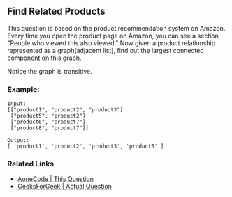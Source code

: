 ## Find Related Products

This question is based on the product recommendation system on Amazon. Every time you open the product page on Amazon, you can see a section "People who viewed this also viewed." Now given a product relationship represented as a graph(adjacent list), find out the largest connected component on this graph.

Notice the graph is transitive.


### Example:
```
Input:
[["product1", "product2", "product3"]
 ["product5", "product2"]
 ["product6", "product7"]
 ["product8", "product7"]]

Output:
[ 'product1', 'product2', 'product3', 'product5' ]

```

### Related Links
* [AoneCode | This Question](https://aonecode.com/amazon-online-assessment-find-related-books)
* [GeeksForGeek | Actual Question](https://www.geeksforgeeks.org/amazon-interview-experience-sde-2-10/)
